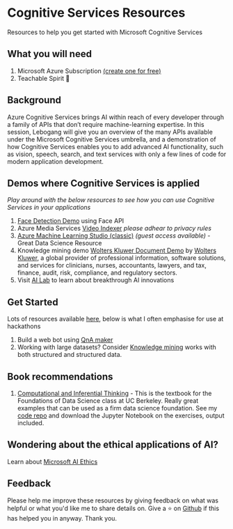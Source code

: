 # Cognitive Services Resources
Resources to help you get started with Microsoft Cognitive Services

## What you will need
1. Microsoft Azure Subscription [(create one for free)](https://azure.microsoft.com/en-us/free/)
2. Teachable Spirit 🙂

## Background

 Azure Cognitive Services brings AI within reach of every developer through a family of APIs that don’t require machine-learning expertise. In this session, Lebogang will give you an overview of the many APIs available under the Microsoft Cognitive Services umbrella, and a demonstration of how Cognitive Services enables you to add advanced AI functionality, such as vision, speech, search, and text services with only a few lines of code for modern application development.

 ## Demos where Cognitive Services is applied
 *Play around with the below resources to see how you can use Cognitive Services in your applications*

 1. [Face Detection Demo](https://azure.microsoft.com/en-us/services/cognitive-services/face/#demo) using Face API 
 2. Azure Media Services [Video Indexer](https://www.videoindexer.ai/media/library) *please adhear to privacy rules*
 3. [Azure Machine Learning Studio (classic)](https://studio.azureml.net/) *(guest access available)* - Great Data Science Resource
 3. Knowledge mining demo [Wolters Kluwer Document Demo](http://wolterskluwereap.azurewebsites.net/) by [Wolters Kluwer](https://www.wolterskluwer.com/en), a global provider of professional information, software solutions, and services for clinicians, nurses, accountants, lawyers, and tax, finance, audit, risk, compliance, and regulatory sectors.
 4. Visit [AI Lab](https://www.ailab.microsoft.com/) to learn about breakthrough AI innovations

 ## Get Started
 Lots of resources available [here](https://azure.microsoft.com/en-au/solutions/), below is what I often emphasise for use at hackathons
 
 1. Build a web bot using [QnA maker](https://www.qnamaker.ai/)
 2. Working with large datasets? Consider [Knowledge mining](https://azure.microsoft.com/en-au/solutions/knowledge-mining/#products) works with both structured and structured data.

 ## Book recommendations
 1. [Computational and Inferential Thinking](https://www.inferentialthinking.com/chapters/intro.html) - This is the textbook for the Foundations of Data Science class at UC Berkeley. Really great examples that can be used as a firm data science foundation. See my [code repo](https://github.com/Fruitymo/learn-data-science-method) and download the Jupyter Notebook on the exercises, output included.

## Wondering about the ethical applications of AI?
Learn about [Microsoft AI Ethics](https://aka.ms/ai-ethics)

## Feedback
Please help me improve these resources by giving feedback on what was helpful or what you'd like me to share details on. Give a ⭐ on [Github](https://github.com/Fruitymo/cognitive-services-resources) if this has helped you in anyway. Thank you.